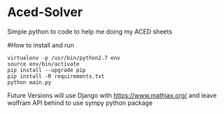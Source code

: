 # Aced-Solver
Simple python to code to help me doing my ACED sheets

#How to install and run

```
virtualenv -p /usr/bin/python2.7 env
source env/bin/activate
pip install --upgrade pip
pip install -R requirements.txt
python main.py
```

Future Versions will use Django with https://www.mathjax.org/ and leave wolfram API behind to use sympy python package
